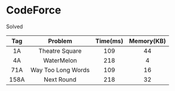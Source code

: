 # CodeForce

Solved

|Tag|Problem|Time(ms)|Memory(KB)|
|:------:|:------:|:------:|:------:|
|1A|Theatre Square|109|44|
|4A|WaterMelon|218|4|
|71A|Way Too Long Words|109|16|
|158A|Next Round|218|32|
